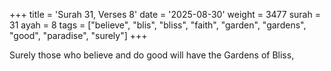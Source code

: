 +++
title = 'Surah 31, Verses 8'
date = '2025-08-30'
weight = 3477
surah = 31
ayah = 8
tags = ["believe", "blis", "bliss", "faith", "garden", "gardens", "good", "paradise", "surely"]
+++

Surely those who believe and do good will have the Gardens of Bliss,